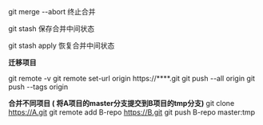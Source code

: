 
git merge --abort 终止合并

git stash 保存合并中间状态

git stash apply 恢复合并中间状态



**迁移项目**

git remote -v
git remote set-url origin https://****.git
git push --all origin
git push --tags origin 


**合并不同项目 ( 将A项目的master分支提交到B项目的tmp分支)**
git clone https://A.git
git remote add B-repo https://B.git
git push B-repo master:tmp 
